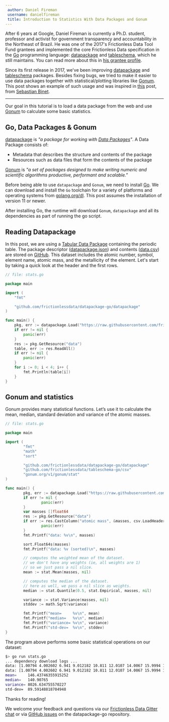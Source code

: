 ```yaml
---
 author: Daniel Fireman
 username: danielfireman
 title: Introduction to Statistics With Data Packages and Gonum
---
```


After 6 years at Google, Daniel Fireman is currently a Ph.D. student, professor and activist for government transparency and accountability in the Northeast of Brazil. He was one of the 2017's Frictionless Data Tool Fund grantees and implemented the core Frictionless Data specification in the [Go](https://golang.org/) programming language: [datapackage](https://github.com/frictionlessdata/datapackage-go) and [tableschema](https://github.com/frictionlessdata/tableschema-go), which he still maintains. You can read more about this in [his grantee profile](https://frictionlessdata.io/articles/daniel-fireman/).

Since its first release in 2017, we've been improving [datapackage](https://github.com/frictionlessdata/datapackage-go) and [tableschema](https://github.com/frictionlessdata/tableschema-go) packages. Besides fixing bugs, we tried to make it easier to use data packages together with statistical/plotting libraries like [Gonum](https://gonum.org/). This post shows an example of such usage and was inspired in [this](https://sbinet.github.io/posts/2017-10-04-intro-to-stats-with-gonum/) post, from [Sebastian Binet](https://github.com/sbinet).

---

Our goal in this tutorial is to load a data package from the web and use [Gonum](https://gonum.org/) to calculate some basic statistics.

## Go, Data Packages & Gonum

[datapackage](https://github.com/frictionlessdata/datapackage-go/tree/master/datapackage) is _"a package for working with [Data Packages](http://specs.frictionlessdata.io/data-package/)"_. A Data Package consists of:

- Metadata that describes the structure and contents of the package
- Resources such as data files that form the contents of the package

[Gonum](https://gonum.org/)  is  _"a set of packages designed to make writing numeric and scientific algorithms productive, performant and scalable."_

Before being able to use `datapackage` and  `Gonum`, we need to install  [Go](https://golang.org/). We can download and install the  `Go`  toolchain for a variety of platforms and operating systems from  [golang.org/dl](https://golang.org/dl). This post assumes the installation of version 11 or newer.

After installing Go, the runtime will download `Gonum`, `datapackage` and all its dependencies as part of running the go script.

## Reading Datapackage

In this post, we are using a [Tabular Data Package](https://frictionlessdata.io/specs/tabular-data-package/) containing the periodic table. The package descriptor ([datapackage.json](https://raw.githubusercontent.com/frictionlessdata/example-data-packages/62d47b454d95a95b6029214b9533de79401e953a/periodic-table/datapackage.json)) and contents ([data.csv](https://raw.githubusercontent.com/frictionlessdata/example-data-packages/62d47b454d95a95b6029214b9533de79401e953a/periodic-table/data.csv)) are stored on [GitHub](http://github.com/). This dataset includes the atomic number, symbol, element name, atomic mass, and the metallicity of the element. Let's start by taking a quick look at the header and the first rows.

```go
// file: stats.go

package main

import (
    "fmt"

    "github.com/frictionlessdata/datapackage-go/datapackage"
)

func main() {
    pkg, err := datapackage.Load("https://raw.githubusercontent.com/frictionlessdata/example-data-packages/62d47b454d95a95b6029214b9533de79401e953a/periodic-table/datapackage.json")
    if err != nil {
        panic(err)
    }
    res := pkg.GetResource("data")
    table, err := res.ReadAll()
    if err != nil {
        panic(err)
    }
    for i := 0; i < 4; i++ {
        fmt.Println(table[i])
    }
}
```

## Gonum and statistics

Gonum provides many statistical functions. Let’s use it to calculate the mean, median, standard deviation and variance of the atomic masses.

```go
// file: stats.go

package main

import (
        "fmt"
        "math"
        "sort"

        "github.com/frictionlessdata/datapackage-go/datapackage"
        "github.com/frictionlessdata/tableschema-go/csv"
        "gonum.org/v1/gonum/stat"
)

func main() {
        pkg, err := datapackage.Load("https://raw.githubusercontent.com/frictionlessdata/example-data-packages/62d47b454d95a95b6029214b9533de79401e953a/periodic-table/datapackage.json")
        if err != nil {
                panic(err)
        }
        var masses []float64
        res := pkg.GetResource("data")
        if err := res.CastColumn("atomic mass", &masses, csv.LoadHeaders()); err != nil {
                panic(err)
        }
        fmt.Printf("data: %v\n", masses)

        sort.Float64s(masses)
        fmt.Printf("data: %v (sorted)\n", masses)

        // computes the weighted mean of the dataset.
        // we don't have any weights (ie, all weights are 1)
        // so we just pass a nil slice.
        mean := stat.Mean(masses, nil)

        // computes the median of the dataset.
        // here as well, we pass a nil slice as weights.
        median := stat.Quantile(0.5, stat.Empirical, masses, nil)

        variance := stat.Variance(masses, nil)
        stddev := math.Sqrt(variance)

        fmt.Printf("mean=     %v\n", mean)
        fmt.Printf("median=   %v\n", median)
        fmt.Printf("variance= %v\n", variance)
        fmt.Printf("std-dev=  %v\n", stddev)
}
```

The program above performs some basic statistical operations on our dataset:

```sh
$> go run stats.go
... dependency download logs ...
data: [1.00794 4.002602 6.941 9.012182 10.811 12.0107 14.0067 15.9994 18.9984032 20.1797 22.98976928 24.305 26.9815386 28.0855 30.973762 32.065 35.453 39.948 39.0983 40.078 44.955912 47.867 50.9415 51.9961 54.938045 55.845 58.933195 58.6934 63.546 65.38 69.723 72.64 74.9216 78.96 79.904 83.798 85.4678 87.62 88.90585 91.224 92.90638 95.96 98 101.07 102.9055 106.42 107.8682 112.411 114.818 118.71 121.76 127.6 126.90447 131.293 132.9054519 137.327 138.90547 140.116 140.90765 144.242 145 150.36 151.964 157.25 158.92535 162.5 164.93032 167.259 168.93421 173.054 174.9668 178.49 180.94788 183.84 186.207 190.23 192.217 195.084 196.966569 200.59 204.3833 207.2 208.9804 209 210 222 223 226 227 232.03806 231.03588 238.02891 237 244 243 247 247 251 252 257 258 259 262 267 268 271 272 270 276 281 280 285 284 289 288 293 294 294]
data: [1.00794 4.002602 6.941 9.012182 10.811 12.0107 14.0067 15.9994 18.9984032 20.1797 22.98976928 24.305 26.9815386 28.0855 30.973762 32.065 35.453 39.0983 39.948 40.078 44.955912 47.867 50.9415 51.9961 54.938045 55.845 58.6934 58.933195 63.546 65.38 69.723 72.64 74.9216 78.96 79.904 83.798 85.4678 87.62 88.90585 91.224 92.90638 95.96 98 101.07 102.9055 106.42 107.8682 112.411 114.818 118.71 121.76 126.90447 127.6 131.293 132.9054519 137.327 138.90547 140.116 140.90765 144.242 145 150.36 151.964 157.25 158.92535 162.5 164.93032 167.259 168.93421 173.054 174.9668 178.49 180.94788 183.84 186.207 190.23 192.217 195.084 196.966569 200.59 204.3833 207.2 208.9804 209 210 222 223 226 227 231.03588 232.03806 237 238.02891 243 244 247 247 251 252 257 258 259 262 267 268 270 271 272 276 280 281 284 285 288 289 293 294 294] (sorted)
mean=     146.43746355915252
median=   140.90765
variance= 8026.634755570227
std-dev=  89.59148818704948
```

Thanks for reading!

We welcome your feedback and questions via our [Frictionless Data Gitter chat](http://gitter.im/frictionlessdata/chat) or via [GitHub issues](https://github.com/frictionlessdata/datapackage-go/issues) on the datapackage-go repository.
